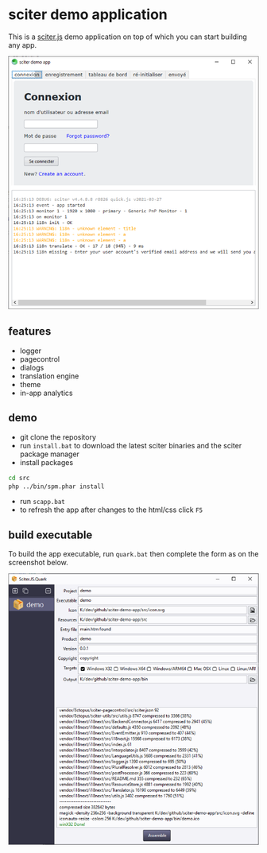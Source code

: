 # sciter demo application

This is a [sciter.js](https://sciter.com/) demo application on top of which you can start building any app.

![sciter demo app screenshot](screenshot.png)

## features

- logger
- pagecontrol
- dialogs
- translation engine
- theme
- in-app analytics

## demo

- git clone the repository
- run `install.bat` to download the latest sciter binaries and the sciter package manager
- install packages

```sh
cd src
php ../bin/spm.phar install
```

- run `scapp.bat`
- to refresh the app after changes to the html/css click `F5`

## build executable

To build the app executable, run `quark.bat` then complete the form as on the screenshot below.

![quark screenshot](quark.png)
